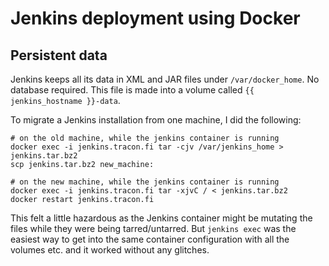 # Jenkins deployment using Docker

## Persistent data

Jenkins keeps all its data in XML and JAR files under `/var/docker_home`. No database required.
This file is made into a volume called `{{ jenkins_hostname }}-data`.

To migrate a Jenkins installation from one machine, I did the following:

    # on the old machine, while the jenkins container is running
    docker exec -i jenkins.tracon.fi tar -cjv /var/jenkins_home > jenkins.tar.bz2
    scp jenkins.tar.bz2 new_machine:

    # on the new machine, while the jenkins container is running
    docker exec -i jenkins.tracon.fi tar -xjvC / < jenkins.tar.bz2
    docker restart jenkins.tracon.fi

This felt a little hazardous as the Jenkins container might be mutating the files while they were
being tarred/untarred. But `jenkins exec` was the easiest way to get into the same container
configuration with all the volumes etc. and it worked without any glitches.
